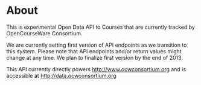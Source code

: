 About
=====

This is experimental Open Data API to Courses that are currently tracked by OpenCourseWare Consortium.

We are currently setting first version of API endpoints as we transition to this system. Please note that API endpoints and/or return values might change at any time. We plan to finalize first version by the end of 2013.

This API currently directly powers <http://www.ocwconsortium.org> and is accessible at <http://data.ocwconsortium.org>
